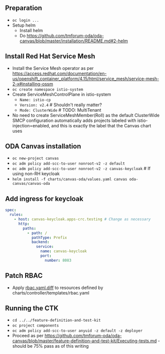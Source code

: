 ## Preparation
- `oc login ...`
- Setup helm
  - Install helm
  - Do https://github.com/tmforum-oda/oda-canvas/blob/master/installation/README.md#2-helm

## Install Red Hat Service Mesh
- Install the Service Mesh operator as per https://access.redhat.com/documentation/en-us/openshift_container_platform/4.15/html/service_mesh/service-mesh-2-x#installing-ossm
- `oc create namespace istio-system`
- Create ServiceMeshControlPlane in istio-system
  - `Name: istio-cp`
  - `Version: v2.4` # Shouldn't really matter?
  - `Mode: ClusterWide` # TODO: MultiTenant
- No need to create ServiceMeshMember(Roll) as the default ClusterWide SMCP configuration automatically adds projects labeled with istio-injection=enabled, and this is exactly the label that the Canvas chart uses

## ODA Canvas installation
- `oc new-project canvas`
- `oc adm policy add-scc-to-user nonroot-v2 -z default`
- `oc adm policy add-scc-to-user nonroot-v2 -z canvas-keycloak` # If using non-RH keycloak
- `helm install -f charts/canvas-oda/values.yaml canvas oda-canvas/canvas-oda`

## Add ingress for keycloak
```yaml
spec:
  rules:
    - host: canvas-keycloak.apps-crc.testing # Change as necessary
      http:
        paths:
          - path: /
            pathType: Prefix
            backend:
              service:
                name: canvas-keycloak
                port:
                  number: 8083
```

## Patch RBAC
- Apply [rbac.yaml.diff](./rbac.yaml.diff) to resources defined by charts/controller/templates/rbac.yaml

## Running the CTK
- `cd ../../feature-definition-and-test-kit`
- `oc project components`
- `oc adm policy add-scc-to-user anyuid -z default -z deployer`
- Proceed as per https://github.com/tmforum-oda/oda-canvas/blob/master/feature-definition-and-test-kit/Executing-tests.md - should be 75% pass as of this writing
